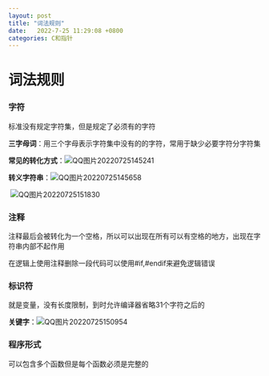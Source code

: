 ```yaml
---
layout: post
title: "词法规则"  
date:   2022-7-25 11:29:08 +0800
categories: C和指针
---
```


# 词法规则

### 字符

标准没有规定字符集，但是规定了必须有的字符

**三字母词**：用三个字母表示字符集中没有的的字符，常用于缺少必要字符分字符集

**常见的转化方式**：![QQ图片20220725145241](E:/a学习/笔记/img/QQ图片20220725145241.png)



**转义字符串**：![QQ图片20220725145658](E:/a学习/笔记/img/QQ图片20220725145658.png)

​	![QQ图片20220725151830](https://picture-01-1316374204.cos.ap-beijing.myqcloud.com/image/202311011759868.png)





### 注释

注释最后会被转化为一个空格，所以可以出现在所有可以有空格的地方，出现在字符串内部不起作用

在逻辑上使用注释删除一段代码可以使用#if,#endif来避免逻辑错误

### 标识符

就是变量，没有长度限制，到时允许编译器省略31个字符之后的

**关键字**：![QQ图片20220725150954](E:/a学习/笔记/img/QQ图片20220725150954.png)

### 程序形式

可以包含多个函数但是每个函数必须是完整的


